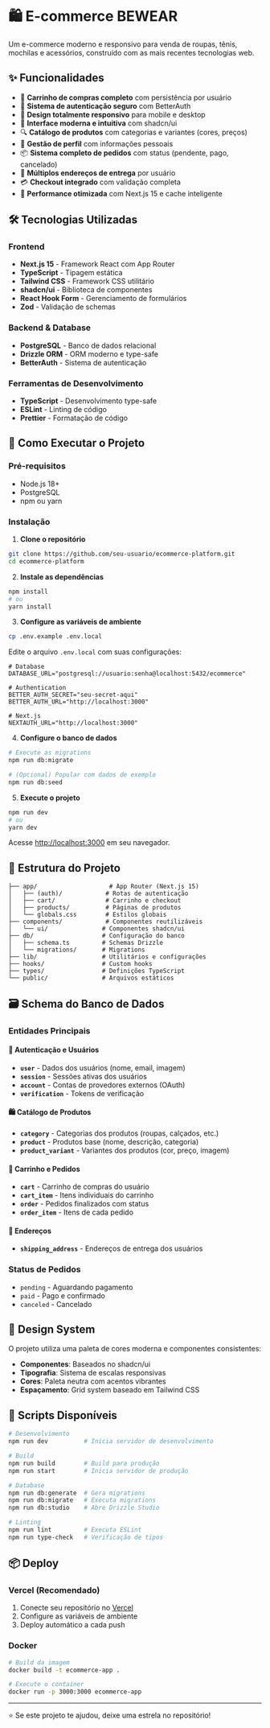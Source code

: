 # 🛍️ E-commerce BEWEAR

Um e-commerce moderno e responsivo para venda de roupas, tênis, mochilas e acessórios, construído com as mais recentes tecnologias web.

## ✨ Funcionalidades

- 🛒 **Carrinho de compras completo** com persistência por usuário
- 🔐 **Sistema de autenticação seguro** com BetterAuth
- 📱 **Design totalmente responsivo** para mobile e desktop
- 🎨 **Interface moderna e intuitiva** com shadcn/ui
- 🔍 **Catálogo de produtos** com categorias e variantes (cores, preços)
- 👤 **Gestão de perfil** com informações pessoais
- 📦 **Sistema completo de pedidos** com status (pendente, pago, cancelado)
- 📍 **Múltiplos endereços de entrega** por usuário
- 💳 **Checkout integrado** com validação completa
- 🚀 **Performance otimizada** com Next.js 15 e cache inteligente

## 🛠️ Tecnologias Utilizadas

### Frontend
- **Next.js 15** - Framework React com App Router
- **TypeScript** - Tipagem estática
- **Tailwind CSS** - Framework CSS utilitário
- **shadcn/ui** - Biblioteca de componentes
- **React Hook Form** - Gerenciamento de formulários
- **Zod** - Validação de schemas

### Backend & Database
- **PostgreSQL** - Banco de dados relacional
- **Drizzle ORM** - ORM moderno e type-safe
- **BetterAuth** - Sistema de autenticação

### Ferramentas de Desenvolvimento
- **TypeScript** - Desenvolvimento type-safe
- **ESLint** - Linting de código
- **Prettier** - Formatação de código

## 🚀 Como Executar o Projeto

### Pré-requisitos

- Node.js 18+ 
- PostgreSQL
- npm ou yarn

### Instalação

1. **Clone o repositório**
```bash
git clone https://github.com/seu-usuario/ecommerce-platform.git
cd ecommerce-platform
```

2. **Instale as dependências**
```bash
npm install
# ou
yarn install
```

3. **Configure as variáveis de ambiente**
```bash
cp .env.example .env.local
```

Edite o arquivo `.env.local` com suas configurações:
```env
# Database
DATABASE_URL="postgresql://usuario:senha@localhost:5432/ecommerce"

# Authentication
BETTER_AUTH_SECRET="seu-secret-aqui"
BETTER_AUTH_URL="http://localhost:3000"

# Next.js
NEXTAUTH_URL="http://localhost:3000"
```

4. **Configure o banco de dados**
```bash
# Execute as migrations
npm run db:migrate

# (Opcional) Popular com dados de exemplo
npm run db:seed
```

5. **Execute o projeto**
```bash
npm run dev
# ou
yarn dev
```

Acesse [http://localhost:3000](http://localhost:3000) em seu navegador.

## 📁 Estrutura do Projeto

```
├── app/                    # App Router (Next.js 15)
│   ├── (auth)/            # Rotas de autenticação
│   ├── cart/              # Carrinho e checkout
│   ├── products/          # Páginas de produtos
│   └── globals.css        # Estilos globais
├── components/            # Componentes reutilizáveis
│   └── ui/               # Componentes shadcn/ui
├── db/                   # Configuração do banco
│   ├── schema.ts         # Schemas Drizzle
│   └── migrations/       # Migrations
├── lib/                  # Utilitários e configurações
├── hooks/                # Custom hooks
├── types/                # Definições TypeScript
└── public/               # Arquivos estáticos
```

## 🗃️ Schema do Banco de Dados

### Entidades Principais

#### 👤 **Autenticação e Usuários**
- **`user`** - Dados dos usuários (nome, email, imagem)
- **`session`** - Sessões ativas dos usuários  
- **`account`** - Contas de provedores externos (OAuth)
- **`verification`** - Tokens de verificação

#### 🛍️ **Catálogo de Produtos**
- **`category`** - Categorias dos produtos (roupas, calçados, etc.)
- **`product`** - Produtos base (nome, descrição, categoria)
- **`product_variant`** - Variantes dos produtos (cor, preço, imagem)

#### 🛒 **Carrinho e Pedidos**
- **`cart`** - Carrinho de compras do usuário
- **`cart_item`** - Itens individuais do carrinho
- **`order`** - Pedidos finalizados com status
- **`order_item`** - Itens de cada pedido

#### 📍 **Endereços**
- **`shipping_address`** - Endereços de entrega dos usuários

### Status de Pedidos
- `pending` - Aguardando pagamento
- `paid` - Pago e confirmado
- `canceled` - Cancelado

## 🎨 Design System

O projeto utiliza uma paleta de cores moderna e componentes consistentes:

- **Componentes**: Baseados no shadcn/ui
- **Tipografia**: Sistema de escalas responsivas
- **Cores**: Paleta neutra com acentos vibrantes
- **Espaçamento**: Grid system baseado em Tailwind CSS

## 🔧 Scripts Disponíveis

```bash
# Desenvolvimento
npm run dev          # Inicia servidor de desenvolvimento

# Build
npm run build        # Build para produção
npm run start        # Inicia servidor de produção

# Database
npm run db:generate  # Gera migrations
npm run db:migrate   # Executa migrations
npm run db:studio    # Abre Drizzle Studio

# Linting
npm run lint         # Executa ESLint
npm run type-check   # Verificação de tipos
```

## 📦 Deploy

### Vercel (Recomendado)

1. Conecte seu repositório no [Vercel](https://vercel.com)
2. Configure as variáveis de ambiente
3. Deploy automático a cada push

### Docker

```bash
# Build da imagem
docker build -t ecommerce-app .

# Execute o container
docker run -p 3000:3000 ecommerce-app
```
---

⭐ Se este projeto te ajudou, deixe uma estrela no repositório!
